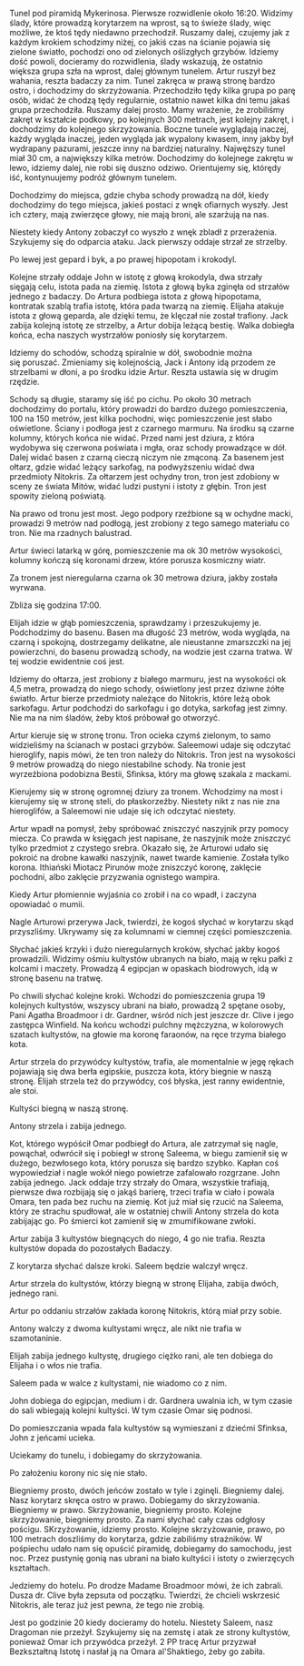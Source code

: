 Tunel pod piramidą Mykerinosa. Pierwsze rozwidlenie około 16:20.
Widzimy ślady, które prowadzą korytarzem na wprost, są to świeże ślady, więc możliwe, że ktoś tędy niedawno przechodził.
Ruszamy dalej, czujemy jak z każdym krokiem schodzimy niżej, co jakiś czas na ścianie pojawia się zielone światło, pochodzi ono od zielonych oślizgłych grzybów.
Idziemy dość powoli, docieramy do rozwidlenia, ślady wskazują, że ostatnio większa grupa szła na wprost, dalej głównym tunelem.
Artur ruszył bez wahania, reszta badaczy za nim. Tunel zakręca w prawą stronę bardzo ostro, i dochodzimy do skrzyżowania.
Przechodziło tędy kilka grupa po parę osób, widać że chodzą tędy regularnie, ostatnio nawet kilka dni temu jakaś grupa przechodziła. Ruszamy dalej prosto.
Mamy wrażenie, że zrobiliśmy zakręt w kształcie podkowy, po kolejnych 300 metrach, jest kolejny zakręt, i dochodzimy do kolejnego skrzyżowania.
Boczne tunele wyglądają inaczej, każdy wygląda inaczej, jeden wygląda jak wypalony kwasem, inny jakby był wydrapany pazurami, jeszcze inny na bardziej naturalny.
Najwęższy tunel miał 30 cm, a największy kilka metrów.
Dochodzimy do kolejnege zakrętu w lewo, idziemy dalej, nie robi się duszno odziwo.
Orientujemy się, którędy iść, kontynuujemy podróż głównym tunelem.

Dochodzimy do miejsca, gdzie chyba schody prowadzą na dół, kiedy dochodzimy do tego miejsca, jakieś postaci z wnęk ofiarnych wyszły. Jest ich cztery, mają zwierzęce głowy, nie mają broni, ale szarżują na nas.

Niestety kiedy Antony zobaczył co wyszło z wnęk zbladł z przerażenia.
Szykujemy się do odparcia ataku.
Jack pierwszy oddaje strzał ze strzelby.

Po lewej jest gepard i byk, a po prawej hipopotam i krokodyl.

Kolejne strzały oddaje John w istotę z głową krokodyla, dwa strzały sięgają celu, istota pada na ziemię.
Istota z głową byka zginęła od strzałów jednego z badaczy.
Do Artura podbiega istota z głową hipopotama, kontratak szablą trafia istotę, która pada twarzą na ziemię.
Elijaha atakuje istota z głową geparda, ale dzięki temu, że klęczał nie został trafiony.
Jack zabija kolejną istotę ze strzelby, a Artur dobija leżącą bestię.
Walka dobiegła końca, echa naszych wystrzałów poniosły się korytarzem.

Idziemy do schodów, schodzą spiralnie w dół, swobodnie można się poruszać.
Zmieniamy się kolejnością, Jack i Antony idą przodem ze strzelbami w dłoni, a po środku idzie Artur.
Reszta ustawia się w drugim rzędzie.

Schody są długie, staramy się iść po cichu. Po około 30 metrach dochodzimy do portalu, który prowadzi do bardzo dużego pomieszczenia, 100 na 150 metrów, jest kilka pochodni, więc pomieszczenie jest słabo oświetlone. Ściany i podłoga jest z czarnego marmuru. Na środku są czarne kolumny, których końca nie widać. Przed nami jest dziura, z która wydobywa się czerwona poświata i mgła, oraz schody prowadzące w dół. Dalej widać basen z czarną cieczą niczym nie zmąconą. Za basenem jest ołtarz, gdzie widać leżący sarkofag, na podwyższeniu widać dwa przedmioty Nitokris.
Za ołtarzem jest ochydny tron, tron jest zdobiony w sceny ze świata Mitów, widać ludzi pustyni i istoty z głębin. Tron jest spowity zieloną poświatą.

Na prawo od tronu jest most. Jego podpory rzeźbione są w ochydne macki, prowadzi 9 metrów nad podłogą, jest zrobiony z tego samego materiału co tron. Nie ma rzadnych balustrad.

Artur świeci latarką w górę, pomieszczenie ma ok 30 metrów wysokości, kolumny kończą się koronami drzew, które porusza kosmiczny wiatr.

Za tronem jest nieregularna czarna ok 30 metrowa dziura, jakby została wyrwana.

Zbliża się godzina 17:00.

Elijah idzie w głąb pomieszczenia, sprawdzamy i przeszukujemy je.
Podchodzimy do basenu. Basen ma długość 23 metrów, woda wygląda, na czarną i spokojną, dostrzegamy delikatne, ale nieustanne zmarszczki na jej powierzchni, do basenu prowadzą schody, na wodzie jest czarna tratwa.
W tej wodzie ewidentnie coś jest.

Idziemy do ołtarza, jest zrobiony z białego marmuru, jest na wysokości ok 4,5 metra, prowadzą do niego schody, oświetlony jest przez dziwne żółte światło. Artur bierze przedmioty należące do Nitokris, które leżą obok sarkofagu.
Artur podchodzi do sarkofagu i go dotyka, sarkofag jest zimny. Nie ma na nim śladów, żeby ktoś próbował go otworzyć.

Artur kieruje się w stronę tronu.
Tron ocieka czymś zielonym, to samo widzieliśmy na ścianach w postaci grzybów. Saleemowi udaje się odczytać hieroglify, napis mówi, że ten tron należy do Nitokris.
Tron jest na wysokości 9 metrów prowadzą do niego niestabilne schody. 
Na tronie jest wyrzeźbiona podobizna Bestii, Sfinksa, który ma głowę szakala z mackami.

Kierujemy się w stronę ogromnej dziury za tronem. Wchodzimy na most i kierujemy się w stronę steli, do płaskorzeźby. Niestety nikt z nas nie zna hieroglifów, a Saleemowi nie udaje się ich odczytać niestety.

Artur wpadł na pomysł, żeby spróbować zniszczyć naszyjnik przy pomocy miecza. Co prawda w księgach jest napisane, że naszyjnik może zniszczyć tylko przedmiot z czystego srebra. Okazało się, że Arturowi udało się pokroić na drobne kawałki naszyjnik, nawet twarde kamienie.
Została tylko korona.
Ithiański Miotacz Pirunów może zniszczyć koronę, zaklęcie pochodni, albo zaklęcie przyzwania ognistego wampira.

Kiedy Artur płomiennie wyjaśnia co zrobił i na co wpadł, i zaczyna opowiadać o mumii.

Nagle Arturowi przerywa Jack, twierdzi, że kogoś słychać w korytarzu skąd przyszliśmy.
Ukrywamy się za kolumnami w ciemnej części pomieszczenia.

Słychać jakieś krzyki i dużo nieregularnych kroków, słychać jakby kogoś prowadzili. Widzimy ośmiu kultystów ubranych na biało, mają w ręku pałki z kolcami i maczety. Prowadzą 4 egipcjan w opaskach biodrowych, idą w stronę basenu na tratwę.

Po chwili słychać kolejne kroki. Wchodzi do pomieszczenia grupa 19 kolejnych kultystów, wszyscy ubrani na biało, prowadzą 2 spętane osoby, Pani Agatha Broadmoor i dr. Gardner, wśród nich jest jeszcze dr. Clive i jego zastępca Winfield.
Na końcu wchodzi pulchny mężczyzna, w kolorowych szatach kultystów, na głowie ma koronę faraonów, na ręce trzyma białego kota. 

Artur strzela do przywódcy kultystów, trafia, ale momentalnie w jegę rękach pojawiają się dwa berła egipskie, puszcza kota, który biegnie w naszą stronę.
Elijah strzela też do przywódcy, coś błyska, jest ranny ewidentnie, ale stoi.

Kultyści biegną w naszą stronę.

Antony strzela i zabija jednego.

Kot, którego wypóścił Omar podbiegł do Artura, ale zatrzymał się nagle, powąchał, odwrócił się i pobiegł w stronę Saleema, w biegu zamienił się w dużego, bezwłosego kota, który porusza się bardzo szybko.
Kapłan coś wypowiedział i nagle wokół niego powietrze zafalowało rozgrzane.
John zabija jednego.
Jack oddaje trzy strzały do Omara, wszystkie trafiają, pierwsze dwa rozbijają się o jakąś barierę, trzeci trafia w ciało i powala Omara, ten pada bez ruchu na ziemię.
Kot już miał się rzucić na Saleema, który ze strachu spudłował, ale w ostatniej chwili Antony strzela do kota zabijając go. Po śmierci kot zamienił się w zmumifikowane zwłoki.

Artur zabija 3 kultystów biegnących do niego, 4 go nie trafia. Reszta kultystów dopada do pozostałych Badaczy.

Z korytarza słychać dalsze kroki. Saleem będzie walczył wręcz.

Artur strzela do kultystów, którzy biegną w stronę Elijaha, zabija dwóch, jednego rani.

Artur po oddaniu strzałów zakłada koronę Nitokris, którą miał przy sobie.

Antony walczy z dwoma kultystami wręcz, ale nikt nie trafia w szamotaninie.

Elijah zabija jednego kultystę, drugiego ciężko rani, ale ten dobiega do Elijaha i o włos nie trafia.

Saleem pada w walce z kultystami, nie wiadomo co z nim.

John dobiega do egipcjan, medium i dr. Gardnera uwalnia ich, w tym czasie do sali wbiegają kolejni kultyści.
W tym czasie Omar się podnosi.

Do pomieszczania wpada fala kultystów są wymieszani z dziećmi Sfinksa, John z jeńcami ucieka.

Uciekamy do tunelu, i dobiegamy do skrzyżowania.

Po założeniu korony nic się nie stało.

Biegniemy prosto, dwóch jeńców zostało w tyle i zginęli. Biegniemy dalej. Nasz korytarz skręca ostro w prawo. Dobiegamy do skrzyżowania. 
Biegniemy w prawo.
Skrzyżowanie, biegniemy prosto. Kolejne skrzyżowanie, biegniemy prosto.
Za nami słychać cały czas odgłosy pościgu.
SKrzyżowanie, idziemy prosto. Kolejne skrzyżowanie, prawo, po 100 metrach doszliśmy do korytarza, gdzie zabiliśmy strażników. 
W pośpiechu udało nam się opuścić piramidę, dobiegamy do samochodu, jest noc. Przez pustynię gonią nas ubrani na biało kultyści i istoty o zwierzęcych kształtach.

Jedziemy do hotelu. Po drodze Madame Broadmoor mówi, że ich zabrali. Dusza dr. Clive była zepsuta od początku.
Twierdzi, że chcieli wskrzesić Nitokris, ale teraz już jest pewna, że tego nie zrobią. 

Jest po godzinie 20 kiedy docieramy do hotelu.
Niestety Saleem, nasz Dragoman nie przeżył.
Szykujemy się na zemstę i atak ze strony kultystów, ponieważ Omar ich przywódca przeżył.
2 PP tracę
Artur przyzwał Bezkształtną Istotę i nasłał ją na Omara al'Shaktiego, żeby go zabiła.
